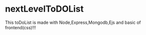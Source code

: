 # nextLevelToDOList

This toDoList is made with Node,Express,Mongodb,Ejs and basic of frontend(css)!!!

